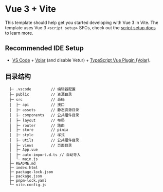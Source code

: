 <!--
 * @Date: 2023-01-31 16:02:26
 * @LastEditors: zzx 452436275@qq.com
 * @LastEditTime: 2023-02-02 11:12:22
 * @FilePath: /easy-vue3-template/README.md
-->
# Vue 3 + Vite

This template should help get you started developing with Vue 3 in Vite. The template uses Vue 3 `<script setup>` SFCs, check out the [script setup docs](https://v3.vuejs.org/api/sfc-script-setup.html#sfc-script-setup) to learn more.

## Recommended IDE Setup

- [VS Code](https://code.visualstudio.com/) + [Volar](https://marketplace.visualstudio.com/items?itemName=Vue.volar) (and disable Vetur) + [TypeScript Vue Plugin (Volar)](https://marketplace.visualstudio.com/items?itemName=Vue.vscode-typescript-vue-plugin).


## 目录结构
```
  ├─ .vscode         // 编辑器配置     
  ├─ public          // 资源目录        
  ├─ src             // 源码        
  │  ├─ api          // 接口        
  │  ├─ assets       // 静态资源目录        
  │  ├─ components   // 公共组件目录        
  │  ├─ layout       // 布局        
  │  ├─ router       // 路由      
  │  ├─ store        // pinia        
  │  ├─ style        // 样式      
  │  ├─ utils        // 公共组件目录        
  │  ├─ views        // 页面目录        
  │  ├─ App.vue             
  │  ├─ auto-import.d.ts // 自动导入     
  │  └─ main.js              
  ├─ README.md               
  ├─ index.html              
  ├─ package-lock.json       
  ├─ package.json            
  ├─ pnpm-lock.yaml          
  └─ vite.config.js          
```